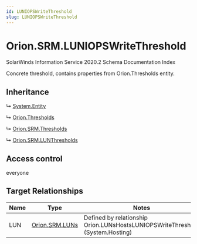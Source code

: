 ```yaml
---
id: LUNIOPSWriteThreshold
slug: LUNIOPSWriteThreshold
---
```


# Orion.SRM.LUNIOPSWriteThreshold

SolarWinds Information Service 2020.2 Schema Documentation Index

Concrete threshold, contains properties from Orion.Thresholds entity.

## Inheritance

↳ [System.Entity](./../System/Entity)

↳ [Orion.Thresholds](./../Orion/Thresholds)

↳ [Orion.SRM.Thresholds](./../Orion.SRM/Thresholds)

↳ [Orion.SRM.LUNThresholds](./../Orion.SRM/LUNThresholds)

## Access control

everyone

## Target Relationships

| Name | Type | Notes |
| ------ | ------ | ------ |
| LUN | [Orion.SRM.LUNs](./../Orion.SRM/LUNs) | Defined by relationship Orion.LUNsHostsLUNIOPSWriteThreshold (System.Hosting) |

